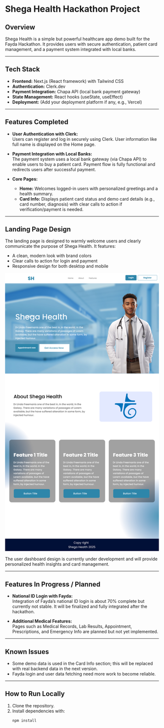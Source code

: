 # Shega Health Hackathon Project

## Overview

Shega Health is a simple but powerful healthcare app demo built for the Fayda Hackathon. It provides users with secure authentication, patient card management, and a payment system integrated with local banks.

---

## Tech Stack

- **Frontend:** Next.js (React framework) with Tailwind CSS  
- **Authentication:** Clerk.dev  
- **Payment Integration:** Chapa API (local bank payment gateway)  
- **State Management:** React hooks (useState, useEffect)  
- **Deployment:** (Add your deployment platform if any, e.g., Vercel)  

---

## Features Completed

- **User Authentication with Clerk:**  
  Users can register and log in securely using Clerk. User information like full name is displayed on the Home page.

- **Payment Integration with Local Banks:**  
  The payment system uses a local bank gateway (via Chapa API) to enable users to buy a patient card. Payment flow is fully functional and redirects users after successful payment.

- **Core Pages:**  
  - **Home:** Welcomes logged-in users with personalized greetings and a health summary.  
  - **Card Info:** Displays patient card status and demo card details (e.g., card number, diagnosis) with clear calls to action if verification/payment is needed.

---

## Landing Page Design

The landing page is designed to warmly welcome users and clearly communicate the purpose of Shega Health. It features:

- A clean, modern look with brand colors  
- Clear calls to action for login and payment  
- Responsive design for both desktop and mobile  

![Landing Page Screenshot](/public/Landing%20Page.jpg)

The user dashboard design is currently under development and will provide personalized health insights and card management.

---

## Features In Progress / Planned

- **National ID Login with Fayda:**  
  Integration of Fayda’s national ID login is about 70% complete but currently not stable. It will be finalized and fully integrated after the hackathon.

- **Additional Medical Features:**  
  Pages such as Medical Records, Lab Results, Appointment, Prescriptions, and Emergency Info are planned but not yet implemented.

---

## Known Issues

- Some demo data is used in the Card Info section; this will be replaced with real backend data in the next version.  
- Fayda login and user data fetching need more work to become reliable.

---

## How to Run Locally

1. Clone the repository.  
2. Install dependencies with:  
   ```bash
   npm install
